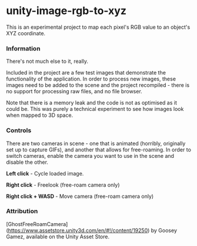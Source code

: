 # unity-image-rgb-to-xyz

This is an experimental project to map each pixel's RGB value to an object's XYZ coordinate.

### Information

There's not much else to it, really.

Included in the project are a few test images that demonstrate the functionality of the application. In order to process new images, these images need to be added to the scene and the project recompiled - there is no support for processing raw files, and no file browser.

Note that there is a memory leak and the code is not as optimised as it could be. This was purely a technical experiment to see how images look when mapped to 3D space.

### Controls

There are two cameras in scene - one that is animated (horribly, originally set up to capture GIFs), and another that allows for free-roaming. In order to switch cameras, enable the camera you want to use in the scene and disable the other.

**Left click**          - Cycle loaded image.

**Right click**         - Freelook (free-roam camera only)

**Right click + WASD**  - Move camera (free-roam camera only)

### Attribution

[GhostFreeRoamCamera] (https://www.assetstore.unity3d.com/en/#!/content/19250) by Goosey Gamez, available on the Unity Asset Store.
